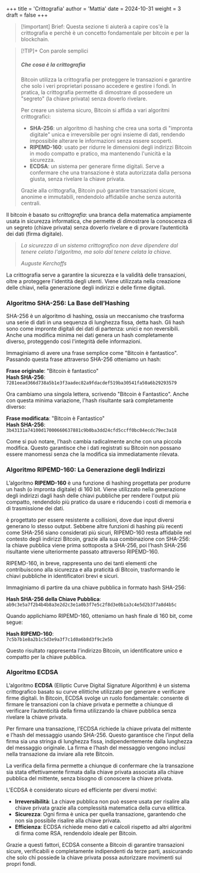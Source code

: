 +++
title = 'Crittografia'
author = 'Mattia'
date = 2024-10-31
weight = 3
draft = false
+++

> [!important] Brief:
> Questa sezione ti aiuterà a capire cos'è la crittografia e perchè è un concetto fondamentale per bitcoin e per la blockchain.

> [!TIP]+ Con parole semplici
> ##### Che cosa è la crittografia
> Bitcoin utilizza la crittografia per proteggere le transazioni e garantire che solo i veri proprietari possano accedere e gestire i fondi. In pratica, la crittografia permette di dimostrare di possedere un "segreto" (la chiave privata) senza doverlo rivelare.
> 
> Per creare un sistema sicuro, Bitcoin si affida a vari algoritmi crittografici:
> - **SHA-256**: un algoritmo di hashing che crea una sorta di "impronta digitale" unica e irreversibile per ogni insieme di dati, rendendo impossibile alterare le informazioni senza essere scoperti.
> - **RIPEMD-160**: usato per ridurre le dimensioni degli indirizzi Bitcoin in modo compatto e pratico, ma mantenendo l'unicità e la sicurezza.
> - **ECDSA**: un sistema per generare firme digitali. Serve a confermare che una transazione è stata autorizzata dalla persona giusta, senza rivelare la chiave privata.
>
> Grazie alla crittografia, Bitcoin può garantire transazioni sicure, anonime e immutabili, rendendolo affidabile anche senza autorità centrali.


Il bitcoin è basato su *crittografia*: una branca della matematica ampiamente usata in sicurezza informatica, che permette di dimostrare la conoscenza di un segreto (chiave privata) senza doverlo rivelare e di provare l’autenticità dei dati (firma digitale).

> _La sicurezza di un sistema crittografico non deve dipendere dal tenere celato l'algoritmo, ma solo dal tenere celata la chiave._
> 
> _Auguste Kerchoffs_

La crittografia serve a garantire la sicurezza e la validità delle transazioni, oltre a proteggere l'identità degli utenti. Viene utilizzata nella creazione delle chiavi, nella generazione degli indirizzi e delle firme digitali.

### Algoritmo SHA-256: La Base dell’Hashing

SHA-256 è un algoritmo di hashing, ossia un meccanismo che trasforma una serie di dati in una sequenza di lunghezza fissa, detta hash. Gli hash sono come impronte digitali dei dati di partenza: unici e non reversibili. Anche una modifica minima nei dati genera un hash completamente diverso, proteggendo così l'integrità delle informazioni.

Immaginiamo di avere una frase semplice come "Bitcoin è fantastico". Passando questa frase attraverso SHA-256 otteniamo un hash:

**Frase originale**: "Bitcoin è fantastico"  
**Hash SHA-256**: `7281eead366d738a5b1e3f3aadec82a9fdacdef519ba30541fa50a6b29293579`

Ora cambiamo una singola lettera, scrivendo "Bitcoin è Fantastico". Anche con questa minima variazione, l'hash risultante sarà completamente diverso:

**Frase modificata**: "Bitcoin è Fantastico"  
**Hash SHA-256**: `3b43131a74100d17000660637881c9b0ba3dd24cfd5ccff0bc04ecdc79ec3a18`

Come si può notare, l’hash cambia radicalmente anche con una piccola modifica. Questo garantisce che i dati registrati su Bitcoin non possano essere manomessi senza che la modifica sia immediatamente rilevata.

### Algoritmo RIPEMD-160: La Generazione degli Indirizzi

L’algoritmo **RIPEMD-160** è una funzione di hashing progettata per produrre un hash (o impronta digitale) di 160 bit. Viene utilizzato nella generazione degli indirizzi dagli hash delle chiavi pubbliche per rendere l'output più compatto, rendendolo più pratico da usare e riducendo i costi di memoria e di trasmissione dei dati.

è progettato per essere resistente a collisioni, dove due input diversi generano lo stesso output. Sebbene altre funzioni di hashing più recenti come SHA-256 siano considerati più sicuri, RIPEMD-160 resta affidabile nel contesto degli indirizzi Bitcoin, grazie alla sua combinazione con SHA-256: la chiave pubblica viene prima sottoposta a SHA-256, poi l’hash SHA-256 risultante viene ulteriormente passato attraverso RIPEMD-160.

RIPEMD-160, in breve, rappresenta uno dei tanti elementi che contribuiscono alla sicurezza e alla praticità di Bitcoin, trasformando le chiavi pubbliche in identificatori brevi e sicuri.

Immaginiamo di partire da una chiave pubblica in formato hash SHA-256:

**Hash SHA-256 della Chiave Pubblica**:  
`ab9c3e5a7f2b4b4b8a3e2d2c3e1a0b3f7e5c2f8d3e0b1a3c4e5d2b3f7a8d4b5c`

Quando applichiamo RIPEMD-160, otteniamo un hash finale di 160 bit, come segue:

**Hash RIPEMD-160**:  
`7c5b7b1e8a2b1c5d3e9a3f7c1d0a6b8d3f9c2e5b`

Questo risultato rappresenta l'indirizzo Bitcoin, un identificatore unico e compatto per la chiave pubblica.

### Algoritmo ECDSA
 
L’algoritmo **ECDSA** (Elliptic Curve Digital Signature Algorithm) è un sistema crittografico basato su curve ellittiche utilizzato per generare e verificare firme digitali. In Bitcoin, ECDSA svolge un ruolo fondamentale: consente di firmare le transazioni con la chiave privata e permette a chiunque di verificare l’autenticità della firma utilizzando la chiave pubblica senza rivelare la chiave privata.

Per firmare una transazione, l'ECDSA richiede la chiave privata del mittente e l’hash del messaggio usando SHA-256. Questo garantisce che l’input della firma sia una stringa di lunghezza fissa, indipendentemente dalla lunghezza del messaggio originale. La firma e l’hash del messaggio vengono inclusi nella transazione da inviare alla rete Bitcoin.

La verifica della firma permette a chiunque di confermare che la transazione sia stata effettivamente firmata dalla chiave privata associata alla chiave pubblica del mittente, senza bisogno di conoscere la chiave privata.

L'ECDSA è considerato sicuro ed efficiente per diversi motivi:

- **Irreversibilità**: La chiave pubblica non può essere usata per risalire alla chiave privata grazie alla complessità matematica della curva ellittica.
- **Sicurezza**: Ogni firma è unica per quella transazione, garantendo che non sia possibile risalire alla chiave privata.
- **Efficienza**: ECDSA richiede meno dati e calcoli rispetto ad altri algoritmi di firma come RSA, rendendolo ideale per Bitcoin.

Grazie a questi fattori, ECDSA consente a Bitcoin di garantire transazioni sicure, verificabili e completamente indipendenti da terze parti, assicurando che solo chi possiede la chiave privata possa autorizzare movimenti sui propri fondi.
